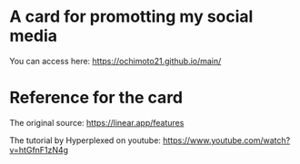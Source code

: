 # A card for promotting my social media
You can access here:
https://ochimoto21.github.io/main/

# Reference for the card
The original source:
https://linear.app/features

The tutorial by Hyperplexed on youtube:
https://www.youtube.com/watch?v=htGfnF1zN4g
